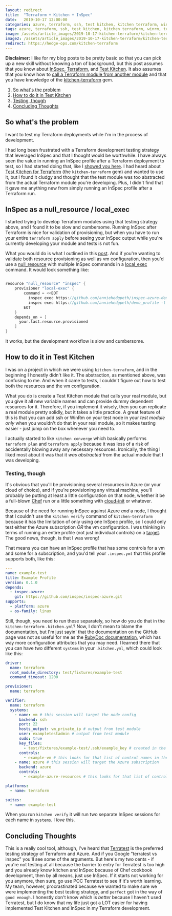 ```yaml
---
layout: redirect
title:  "Terraform + Kitchen + InSpec"
date:   2019-10-17 12:00:00
categories: azure, terraform, ssh, test kitchen, kitchen terraform, winrm, terratest
tags: azure, terraform, ssh, test kitchen, kitchen terraform, winrm, terratest
image: /assets/article_images/2019-10-17-kitchen-terraform/kitchen-terraform.jpg
image2: /assets/article_images/2019-10-17-kitchen-terraform/kitchen-terraform-mobile.jpg
redirect: https://hedge-ops.com/kitchen-terraform
---
```

**Disclaimer:** I like for my blog posts to be pretty basic so that you can pick up a new skill without knowing a ton of background, but this post assumes that you know about [InSpec](http://www.anniehedgie.com/inspec-basics-11), [Terraform](http://www.anniehedgie.com/terraform-and-azure), and [Test Kitchen](http://www.anniehedgie.com/red-green-refactor). It also assumes that you know how to [call a Terraform module from another module](https://www.terraform.io/docs/configuration/modules.html) and that you have knowledge of the [kitchen-terraform](https://github.com/newcontext-oss/kitchen-terraform) gem.

1. [So what's the problem](#so-whats-the-problem)
1. [How to do it in Test Kitchen](#how-to-do-it-in-test-kitchen)
1. [Testing, though](#testing-though)
1. [Concluding Thoughts](#concluding-thoughts)

## So what's the problem

I want to test my Terraform deployments while I'm in the process of development.

I had long been frustrated with a Terraform development testing strategy that leveraged InSpec and that I thought would be worthwhile. I have always seen the value in running an InSpec profile after a Terraform deployment to test, so I had started doing that, like I [showed you here](http://www.anniehedgie.com/inspec-basics-11). I had heard about [Test Kitchen for Terraform](https://github.com/newcontext-oss/kitchen-terraform) (the `kitchen-terraform` gem) and wanted to use it, but I found it cludgy and thought that the test module was too abstracted from the actual Terraform module you're developing. Plus, I didn't find that it gave me anything new from simply running an InSpec profile after a Terraform run.

## InSpec as a null_resource / local_exec

I started trying to develop Terraform modules using that testing strategy above, and I found it to be slow and cumbersome. Running InSpec after Terraform is nice for validation of provisioning, but when you have to run your entire `terraform apply` before seeing your InSpec output while you're currently developing your module and tests is not fun.

What you would do is what I outlined in this [post](http://www.anniehedgie.com/inspec-basics-11). And if you're wanting to validate both resource provisioning as well as vm configuration, then you'd use a [null_resource](https://www.terraform.io/docs/providers/null/resource.html) with multiple InSpec commands in a [local_exec](https://www.terraform.io/docs/provisioners/local-exec.html) command. It would look something like:

```go

resource "null_resource" "inspec" {
    provisioner "local-exec" {
        command = <<EOT
          inspec exec https://github.com/anniehedgpeth/inspec-azure-demo.git -t azure://${var.subscription_id}
          inspec exec https://github.com/anniehedgpeth/demo_profile -t ssh://user@ipaddress
        EOT
    }
    depends_on = [
      your.last.resource.provisioned
    ]
}
```

It works, but the development workflow is slow and cumbersome.

## How to do it in Test Kitchen

I was on a project in which we were using `kitchen-terraform`, and in the beginning I honestly didn't like it. The abstraction, as mentioned above, was confusing to me. And when it came to tests, I couldn't figure out how to test both the resources and the vm configuration.

What you do is create a Test Kitchen module that calls your real module, but you give it all new variable names and can provide dummy dependent resources for it. Therefore, if you implement it wisely, then you can replicate a real module pretty solidly, but it takes a little practice. A great feature of this is that you can add ssh or WinRm on your test node in your _test module only_ when you wouldn't do that in your real module, so it makes testing easier - just jump on the box whenever you need to.

I actually started to like `kitchen converge` which basically performs `terraform plan` and `terraform apply` because it was less of a risk of accidentally blowing away any necessary resources. Ironically, the thing I liked most about it was that it _was abstracted_ from the actual module that I was developing.

### Testing, though

It's obvious that you'll be provisioning several resources in Azure (or your cloud of choice), and if you're provisioning any virtual machine, you'll probably be putting at least a little configuration on that node, whether it be a full-blown [Chef](https://docs.chef.io/) run or a little something with [cloud-init](https://cloudinit.readthedocs.io/en/latest/) or whatever.

Because of the need for running InSpec against Azure _and_ a node, I thought that I couldn't use the `kitchen verify` command of `kitchen-terraform` because it has the limitation of only using one InSpec profile, so I could only test either the Azure subscription _OR_ the vm configuration. I was thinking in terms of running an entire profile (not just individual controls) on a [target](https://www.inspec.io/docs/reference/cli/). The good news, though, is that I was wrong!

That means you can have an InSpec profile that has some controls for a vm and some for a subscription, and you'd tell your `.inspec.yml` that this profile supports both, like this:

```yaml
---
name: example-test
title: Example Profile
version: 0.1.0
depends:
  - inspec-azure:
    git: https://github.com/inspec/inspec-azure.git
supports:
  - platform: azure
  - os-family: linux
```

Still, though, you need to run these separately, so how do you do that in the `kitchen-terraform` `.kitchen.yml`? Now, I don't mean to blame the documentation, but I'm just sayin' that the documentation on the GitHub page was not as useful for me as the [RubyDoc documentation](https://www.rubydoc.info/github/newcontext-oss/kitchen-terraform/Kitchen), which has way more configuration attributes that you may need. I learned there that you can have two different `systems` in your `.kitchen.yml`, which could look like this:

```yaml
driver:
  name: terraform
  root_module_directory: test/fixtures/example-test
  command_timeout: 1200

provisioner:
  name: terraform

verifier:
  name: terraform
  systems:
    - name: vm # this session will target the node config
      backend: ssh
      port: 22
      hosts_output: vm_private_ip # output from test module
      user: exampletestadmin # output from test module
      sudo: true
      key_files:
        - test/fixtures/example-test/.ssh/example_key # created in the test module
      controls:
        - example-vm # this looks for that list of control names in the profile in test/integration/<suite-name>
    - name: azure # this session will target the Azure subscription
      backend: azure
      controls:
        - example-azure-resources # this looks for that list of control names in the profile in test/integration/<suite-name>

platforms:
  - name: terraform

suites:
  - name: example-test
```

When you run `kitchen verify` it will run two separate InSpec sessions for each name in `systems`. I _love_ this.

## Concluding Thoughts

This is a really cool tool, although, I've heard that [Terratest](https://github.com/gruntwork-io/terratest) is the preferred testing strategy of Terraform and Azure. And if you Google "terratest vs inspec" you'll see some of the arguments. But here's my two cents - if you're not testing at all because the barrier to entry for Terratest is too high and you already know kitchen and InSpec because of Chef cookbook development, then by all means, just use InSpec. If it starts not working for you anymore, then sure, go use POC Terratest to see if it's worth learning. My team, however, procrastinated because we wanted to make sure we were implementing the best testing strategy, and `perfect` got in the way of `good enough`. I honestly don't know which is _better_ because I haven't used Terratest, but I do know that my life just got a LOT easier for having implemented Test Kitchen and InSpec in my Terraform development.
